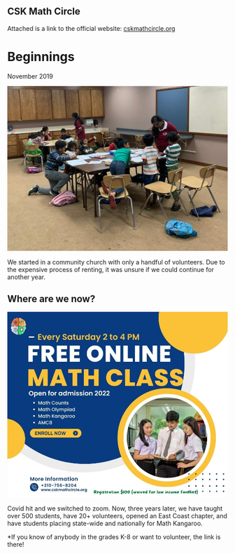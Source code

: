 ## CSK Math Circle
Attached is a link to the official website:
[cskmathcircle.org](https://cskmathcircle.org/)
# Beginnings

November 2019

![imagea](imagea.png "1")

We started in a community church with only a handful of volunteers. Due to the expensive process of renting, it was unsure if we could continue for another year.

## Where are we now?
![imageb](imageb.jpg "2")

Covid hit and we switched to zoom. Now, three years later, we have taught over 500 students, have 20+ volunteers, opened an East Coast chapter, and have students placing state-wide and nationally for Math Kangaroo.

*If you know of anybody in the grades K-8 or want to volunteer, the link is there! 
